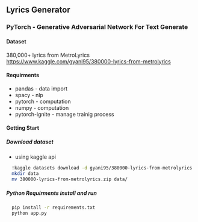## Lyrics Generator 
### PyTorch - Generative Adversarial Network  For Text Generate

#### Dataset
380,000+ lyrics from MetroLyrics
https://www.kaggle.com/gyani95/380000-lyrics-from-metrolyrics

#### Requirments

* pandas - data import
* spacy - nlp
* pytorch - computation
* numpy - computation
* pytorch-ignite - manage trainig process

#### Getting Start

##### Download dataset

* using kaggle api
```bash
  !kaggle datasets download -d gyani95/380000-lyrics-from-metrolyrics
  mkdir data
  mv 380000-lyrics-from-metrolyrics.zip data/
```
##### Python Requirments install and run
```bash
  pip install -r requirements.txt
  python app.py
```
